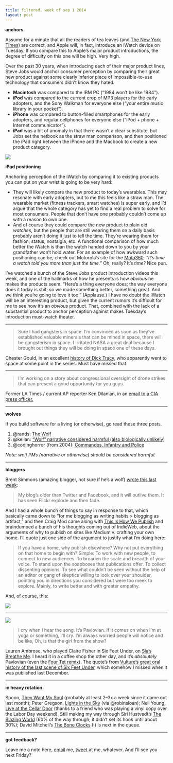 ```yaml
---
title: filtered, week of sep 1 2014
layout: post
---
```


**anchors**

Assume for a minute that all the readers of tea leaves (and [The New York Times](http://www.nytimes.com/2014/09/05/technology/apple-smartwatch-and-bigger-iphones-to-be-introduced.html?_r=0)) are correct, and Apple will, in fact, introduce an iWatch device on Tuesday. If you compare this to Apple’s major product introductions, the degree of difficulty on this one will be high. Very high.

Over the past 30 years, when introducing each of their major product lines, Steve Jobs would anchor consumer perception by comparing their great new product against some clearly inferior piece of impossible-to-use technology that consumers didn’t know they hated.

*   **Macintosh** was compared to the IBM PC (“1984 won’t be like 1984").
*   **iPod** was compared to the current crop of MP3 players for the early adopters, and the Sony Walkman for everyone else (“your entire music library in your pocket”).
*   **iPhone** was compared to button-filled smartphones for the early adopters, and regular cellphones for everyone else (“iPod + phone + Internet communicator”).
*   **iPad** was a bit of anomaly in that there wasn’t a clear substitute, but Jobs set the netbook as the straw man comparison, and then positioned the iPad right between the iPhone and the Macbook to create a new product category.

![](https://cdn-images-1.medium.com/max/800/1*RC-dPoJUpfKp3VeTW29D-g.png)

**iPad positioning**

Anchoring perception of the iWatch by comparing it to existing products you can put on your wrist is going to be very hard:

*   They will likely compare the new product to today’s wearables. This may resonate with early adopters, but to me this feels like a straw man. The wearable market (fitness trackers, smart watches) is super early, and I’d argue that the whole category has yet to find a real problem to solve for most consumers. People that don’t have one probably couldn’t come up with a reason to own one.
*   And of course they could compare the new product to plain old _watches_, but the people that are still wearing them on a daily basis probably aren’t doing it just to tell the time. They’re wearing them for fashion, status, nostalgia, etc. A functional comparison of how much better the iWatch is than the watch handed down to you by your grandfather won’t hold water. For an example of how awkward such positioning can be, check out Motorola’s site for the [Moto360](http://moto360.motorola.com/). _“It’s time a watch told you more than just the time.”_ Oh, really? It’s _time?_ Nice pun.

I’ve watched a bunch of the Steve Jobs product introduction videos this week, and one of the hallmarks of how he presents is how _obvious_ he makes the products seem. “Here’s a thing everyone does; the way everyone does it today is shit; so we made something better, something great. And we think you’re going to love it too.” (Applause.) I have no doubt the iWatch will be an interesting product, but given the current rumors it’s difficult for me to see how it’s an _obvious_ product. That, combined with the lack of a substantial product to anchor perception against makes Tuesday’s introduction must-watch theater.

* * *

> Sure I had gangsters in space. I’m convinced as soon as they’ve established valuable minerals that can be mined in space, there will be gangsterism in space. I irritated NASA a great deal because I brought out things they will be doing in space one of these days.

Chester Gould, in an excellent [history of Dick Tracy](http://penguinrandomhouse.ca/hazlitt/feature/what-happened-dick-tracy), who apparently went to space at some point in the series. Must have missed that.

* * *

> I’m working on a story about congressional oversight of drone strikes that can present a good opportunity for you guys.

Former LA Times / current AP reporter Ken Dilanian, in an [email to a CIA press officer.](https://firstlook.org/theintercept/2014/09/04/former-l-times-reporter-cleared-stories-cia-publication/)

* * *

**wolves**

If you build software for a living (or otherwise), go read these three posts.

1.  @rands: [The Wolf](http://randsinrepose.com/archives/the-wolf/)
2.  @kellan: [“Wolf” narrative considered harmful (also biologically unlikely](http://laughingmeme.org/2014/09/02/wolf-narrative-considered-harmful-also-biologically-unlikely/))
3.  @codinghorror (from 2004): [Commandos, Infantry and Police](http://blog.codinghorror.com/commandos-infantry-and-police/)

_Note: wolf PMs (narrative or otherwise) should be considered harmful._

* * *

**bloggers**

Brent Simmons (amazing blogger, not sure if he’s a wolf) [wrote this last week](http://inessential.com/2014/08/27/waffle_on_social_media):

> My blog’s older than Twitter and Facebook, and it will outlive them. It has seen Flickr explode and then fade.

And I had a whole bunch of things to say in response to that, which basically came down to “for me blogging as writing habits > blogging as artifact,” and then Craig Mod came along with [This is How We Publish](https://medium.com/message/this-is-how-we-publish-b050172dcb05) and braindumped a bunch of his thoughts coming out of IndieWeb, about the arguments of why to publish on sites like Medium v. crafting your own home. I’ll quote just one side of the argument to justify what I’m doing here:

> If you have a home, why publish elsewhere? Why not put everything on that home to begin with? Simple: To work with new people, to connect to new audiences. To broaden the scale and breadth of your voice. To stand upon the soapboxes that publications offer. To collect dissenting opinions. To see what couldn’t be seen without the help of an editor or gang of skeptics willing to look over your shoulder, pointing you in directions you considered but were too meek to explore. Mainly, to write better and with greater empathy.

And, of course, this:

![](https://cdn-images-1.medium.com/max/800/1*z6H36Nyc5o8CFzqIUL44BA.png)

* * *

![](https://cdn-images-1.medium.com/max/800/1*Zcjb5gfYi74qb3PrJhuQ5Q.jpeg)

> I cry when I hear the song. It’s Pavlovian. If it comes on when I’m at yoga or something, I’ll cry. I’m always worried people will notice and be like, Oh, is that the girl from the show?

Lauren Ambrose, who played Claire Fisher in Six Feet Under, on [Sia’s Breathe Me](http://www.vulture.com/2013/12/six-feet-under-death-montage-oral-history.html). I heard it in a coffee shop the other day, and it’s _absolutely_ Pavlovian (even the [Four Tet remix](http://rd.io/x/QWiP4jd7ktk/)). The quote’s from [Vulture’s great oral history of the last scene of Six Feet Under](http://www.vulture.com/2013/12/six-feet-under-death-montage-oral-history.html), which somehow I missed when it was published last December.

* * *

**in heavy rotation.**

Spoon, [They Want My Soul](http://rd.io/x/QWiP4iIY1Z4/) (probably at least 2–3x a week since it came out last month); Peter Gregson, [Lights in the Sky](http://rd.io/x/QWiP4iIZNds/) (via @robinsloan); Neil Young, [Live at the Cellar Door](http://rd.io/x/QWiP4iJlVZo/) (thanks to a friend who was playing a vinyl copy over the Labor Day weekend). Still making my way through Siri Hustvedt’s [The Blazing World](http://www.amazon.com/The-Blazing-World-A-Novel/dp/1476747237) (60% of the way through; it didn’t set its hook until about 30%); David Mitchell’s [The Bone Clocks](http://www.amazon.com/The-Bone-Clocks-A-Novel/dp/1400065674) (!) is next in the queue.

* * *

**got feedback?**

Leave me a note here, [email](mailto:michael@sippey.com) me, [tweet](http://twitter.com/sippey) at me, whatever. And I’ll see you next Friday?
